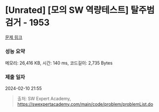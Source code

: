 # [Unrated] [모의 SW 역량테스트] 탈주범 검거 - 1953 

[문제 링크](https://swexpertacademy.com/main/code/problem/problemDetail.do?contestProbId=AV5PpLlKAQ4DFAUq) 

### 성능 요약

메모리: 26,416 KB, 시간: 140 ms, 코드길이: 2,735 Bytes

### 제출 일자

2024-02-10 21:55



> 출처: SW Expert Academy, https://swexpertacademy.com/main/code/problem/problemList.do